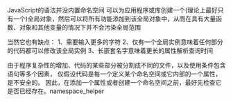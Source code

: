 JavaScript的语法并没内置命名空间
可以为应用程序或库创建一个(理论上最好只有一个)全局对象，然后可以将所有功能添加到该全局对象中，从而在具有大量函数、对象和其他变量的情况下并不会污染全局范围

当然它也有缺点：
1、需要输入更多的字符
2、仅有一个全局实例意味着任何部分的代码都可以修改该全局实例
3、长嵌套名字意味着更长的属性解析查询时间


由于程序复杂性的增加、代码的某些部分被分割成不同的文件，以及使用条件包含语句等多个因素，
仅假设代码是每一个定义某个命名空间或它内部的一个属性，是不安全的。
因此，在添加一个属性或者创建一个命名空间之前，最好先检查它是否已经存在。namespace_helper